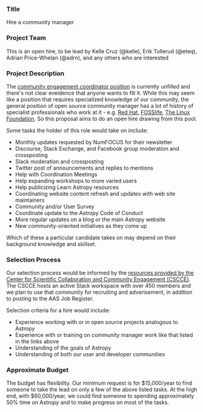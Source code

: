 ### Title
Hire a community manager

### Project Team
This is an open hire, to be lead by Kelle Cruz (@kelle), Erik Tollerud (@eteq), Adrian Price-Whelan (@adrn), and any others who are interested

### Project Description
The [community engagement coordinator position](https://www.astropy.org/team.html#Community_engagement_coordinator) is currently unfilled and there's not clear eveidence that anyone wants to fill it. While this may seem like a position that requires specialized knowledge of our community, the general position of open source community manager has a lot of history of specialist professionals who work at it - e.g. [Red Hat](https://www.redhat.com/en/blog/many-faces-community-manager), [FOSSlife](https://www.fosslife.org/what-open-source-community-manager), [The Linux Foundation](https://www.linuxfoundation.org/tools/building-leadership-in-an-open-source-community/). So this proposal aims to do an open hire drawing from this pool.

Some tasks the holder of this role would take on include: 
* Monthly updates requested by NumFOCUS for their newsletter
* Discourse, Stack Exchange, and Facebook group moderation and crossposting
* Slack moderation and crossposting
* Twitter post of announcements and replies to mentions
* Help with Coordination Meetings
* Help expanding workshops to more varied users
* Help publicizing Learn Astropy resources
* Coordinating website content refresh and updates with web site maintainers
* Community and/or User Survey
* Coordinate update to the Astropy Code of Conduct
* More regular updates on a blog or the main Astropy website
* New community-oriented initiatives as they come up

Which of these a particular candidate takes on may depend on their background knowledge and skillset.

### Selection Process
Our selection process would be informed by the [resources provided by the Center for Scientific Collaboration and Community Engagement (CSCCE)](https://www.cscce.org/resources/hiring-becoming-a-community-manager/). The CSCCE hosts an active Slack workspace with over 450 members and we plan to use that community for recruiting and adverisement, in addition to posting to the AAS Job Register. 

Selection criteria for a hire would include:
* Experience working with or in open source projects analogous to Astropy
* Experience with or training on community manager work like that listed in the links above
* Understanding of the goals of Astropy
* Understanding of both our user and developer communities


### Approximate Budget
The budget has flexibility. Our minimum request is for $15,000/year to find someone to take the lead on only a few of the above listed tasks. At the high end, with $60,000/year, we could find someone to spending approximately 50% time on Astropy and to make progress on most of the tasks.
